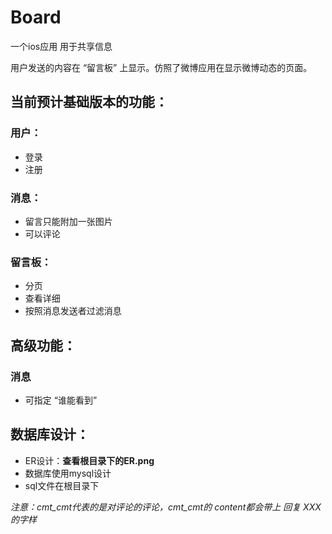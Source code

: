 # Board
一个ios应用 用于共享信息

用户发送的内容在 “留言板” 上显示。仿照了微博应用在显示微博动态的页面。

## 当前预计基础版本的功能：
### 用户：
* 登录 
* 注册 
### 消息：
* 留言只能附加一张图片 
* 可以评论
### 留言板：
* 分页 
* 查看详细 
* 按照消息发送者过滤消息

## 高级功能：
### 消息
* 可指定 “谁能看到”

## 数据库设计：
 * ER设计：**查看根目录下的ER.png**
 * 数据库使用mysql设计
 * sql文件在根目录下

*注意：cmt_cmt代表的是对评论的评论，cmt_cmt的 content都会带上 回复 XXX 的字样*